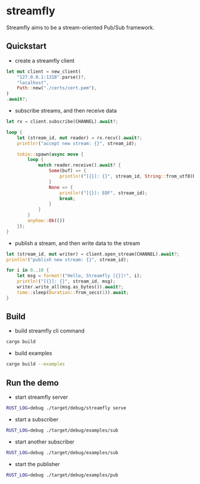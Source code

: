 # streamfly

Streamfly aims to be a stream-oriented Pub/Sub framework.

## Quickstart

- create a streamfly client

```rust
let mut client = new_client(
    "127.0.0.1:1318".parse()?,
    "localhost",
    Path::new("./certs/cert.pem"),
)
.await?;
```

- subscribe streams, and then receive data

```rust
let rx = client.subscribe(CHANNEL).await?;

loop {
    let (stream_id, mut reader) = rx.recv().await?;
    println!("accept new stream: {}", stream_id);

    tokio::spawn(async move {
        loop {
            match reader.receive().await? {
                Some(buf) => {
                    println!("[{}]: {}", stream_id, String::from_utf8(buf.into())?);
                }
                None => {
                    println!("[{}]: EOF", stream_id);
                    break;
                }
            }
        }
        anyhow::Ok(())
    });
}
```

- publish a stream, and then write data to the stream

```rust
let (stream_id, mut writer) = client.open_stream(CHANNEL).await?;
println!("publish new stream: {}", stream_id);

for i in 0..10 {
    let msg = format!("Hello, Streamfly [{}]!", i);
    println!("[{}]: {}", stream_id, msg);
    writer.write_all(msg.as_bytes()).await?;
    time::sleep(Duration::from_secs(1)).await;
}
```

## Build

- build streamfly cli command

```sh
cargo build
```

- build examples

```sh
cargo build --examples
```

## Run the demo

- start streamfly server

```sh
RUST_LOG=debug ./target/debug/streamfly serve
```

- start a subscriber

```sh
RUST_LOG=debug ./target/debug/examples/sub
```

- start another subscriber

```sh
RUST_LOG=debug ./target/debug/examples/sub
```

- start the publisher

```sh
RUST_LOG=debug ./target/debug/examples/pub
```
